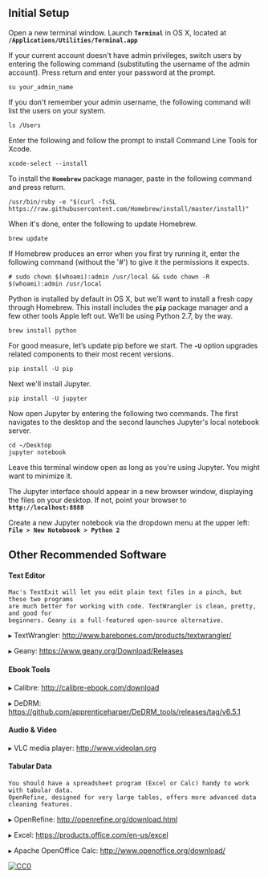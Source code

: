 
## Initial Setup

Open a new terminal window. Launch **`Terminal`** in OS X, located at **`/Applications/Utilities/Terminal.app`**

If your current account doesn't have admin privileges, switch users by entering the following command (substituting the username of the admin account). Press return and enter your password at the prompt.

    su your_admin_name

If you don't remember your admin username, the following command will list the users on your system.

    ls /Users
    
Enter the following and follow the prompt to install Command Line Tools for Xcode.
    
    xcode-select --install

To install the **`Homebrew`** package manager, paste in the following command and press return.

    /usr/bin/ruby -e "$(curl -fsSL https://raw.githubusercontent.com/Homebrew/install/master/install)"


When it's done, enter the following to update Homebrew.

    brew update
    
If Homebrew produces an error when you first try running it, enter the following command (without the '#') to give it the permissions it expects.

    # sudo chown $(whoami):admin /usr/local && sudo chown -R $(whoami):admin /usr/local

Python is installed by default in OS X, but we’ll want to install a fresh copy through Homebrew. This install includes the **`pip`** package manager and a few other tools Apple left out. We’ll be using Python 2.7, by the way.

    brew install python

For good measure, let’s update pip before we start. The **`-U`** option upgrades related components to their most recent versions.

    pip install -U pip
    
Next we'll install Jupyter.

    pip install -U jupyter
    
Now open Jupyter by entering the following two commands. The first navigates to the desktop and the second launches Jupyter's local notebook server.

    cd ~/Desktop
    jupyter notebook

Leave this terminal window open as long as you're using Jupyter. You might want to minimize it.

The Jupyter interface should appear in a new browser window, displaying the files on your desktop. If not, point your browser to **`http://localhost:8888`**

Create a new Jupyter notebook via the dropdown menu at the upper left: **`File > New Noteboook > Python 2`**

## Other Recommended Software



#### **Text Editor**

    Mac's TextExit will let you edit plain text files in a pinch, but these two programs 
    are much better for working with code. TextWrangler is clean, pretty, and good for 
    beginners. Geany is a full-featured open-source alternative.

▸ TextWrangler: http://www.barebones.com/products/textwrangler/
    
▸ Geany: https://www.geany.org/Download/Releases




#### **Ebook Tools**

▸ Calibre: http://calibre-ebook.com/download

▸ DeDRM: https://github.com/apprenticeharper/DeDRM_tools/releases/tag/v6.5.1





#### **Audio & Video**

▸ VLC media player: http://www.videolan.org





#### **Tabular Data**

    You should have a spreadsheet program (Excel or Calc) handy to work with tabular data.
    OpenRefine, designed for very large tables, offers more advanced data cleaning features.

▸ OpenRefine: http://openrefine.org/download.html

▸ Excel: https://products.office.com/en-us/excel

▸ Apache OpenOffice Calc: http://www.openoffice.org/download/

<a rel="license"
     href="http://creativecommons.org/publicdomain/zero/1.0/">
    <img src="http://i.creativecommons.org/p/zero/1.0/88x31.png" style="border-style: none;" alt="CC0" />
  </a>
